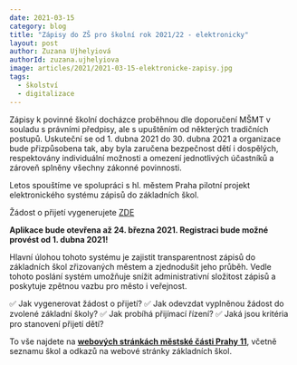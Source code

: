 ```yaml
---
date: 2021-03-15
category: blog
title: "Zápisy do ZŠ pro školní rok 2021/22 - elektronicky"
layout: post
author: Zuzana Ujhelyiová
authorId: zuzana.ujhelyiova
image: articles/2021/2021-03-15-elektronicke-zapisy.jpg
tags: 
  - školství
  - digitalizace
---
```


Zápisy k povinné školní docházce proběhnou dle doporučení MŠMT v souladu s právními předpisy, ale s upuštěním od některých tradičních postupů. Uskuteční se od 1. dubna 2021 do 30. dubna 2021 a organizace bude přizpůsobena tak, aby byla zaručena bezpečnost dětí i dospělých, respektovány individuální možnosti a omezení jednotlivých účastníků a zároveň splněny všechny zákonné povinnosti.

Letos spouštíme ve spolupráci s hl. městem Praha pilotní projekt elektronického systému zápisů do základních škol.

Žádost o přijetí vygenerujete [ZDE](https://zapisdozs-praha11.praha.eu/)

**Aplikace bude otevřena až 24. března 2021. Registraci bude možné provést od 1. dubna 2021!**

Hlavní úlohou tohoto systému je zajistit transparentnost zápisů do základních škol zřizovaných městem a zjednodušit jeho průběh. Vedle tohoto poslání systém umožňuje snížit administrativní složitost zápisů a poskytuje zpětnou vazbu pro město i veřejnost.

✅ Jak vygenerovat žádost o přijetí? 
✅ Jak odevzdat vyplněnou žádost do zvolené základní školy? 
✅ Jak probíhá přijímací řízení? 
✅ Jaká jsou kritéria pro stanovení přijetí dětí? 

To vše najdete na **[webových stránkách městské části Prahy 11](https://www.praha11.cz/redakce/index.php?clanek=9845&xuser=874984831388604780&lanG=cs&slozka=309&fbclid=IwAR2ag2eWdGqOzJ6gqnOk5aGnq91DLB_9TQMKEZt7a29RiALPNb4OUAW2ncA)**, včetně seznamu škol a odkazů na webové stránky základních škol.

